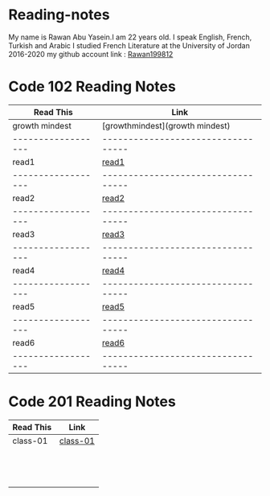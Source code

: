 # Reading-notes
My name is Rawan Abu Yasein.I am 22 years old.
I speak English, French, Turkish and Arabic
I studied French Literature at the University of Jordan 2016-2020
my github account link : [Rawan199812](http://github.com/Rawan199812)


# Code 102 Reading Notes

| Read This        |      Link                        |
|------------------|----------------------------------|
|   growth mindest |  [growthmindest](growth mindest) |
|------------------|----------------------------------|
|    read1         |  [read1](read1)                  |
|------------------|----------------------------------|
|    read2         |  [read2](read2)                  |
|------------------|----------------------------------|
|    read3         |  [read3](read3)                  |
|------------------|----------------------------------|
|    read4         |  [read4](read4)                  |
|------------------|----------------------------------|
|    read5         |  [read5](read5)                  |
|------------------|----------------------------------|
|    read6         |  [read6](read6)                  |
|------------------|----------------------------------|


# Code 201 Reading Notes

| Read This       |      Link               |
|-----------------|-------------------------|
|  class-01       |  [class-01](class-01)   |    
|                 |                         |
|                 |                         |
|                 |                         |
|                 |                         |
|                 |                         |
|                 |                         |
|                 |                         |
|                 |                         |    
|                 |                         |
|                 |                         |
|                 |                         |
|                 |                         |
|                 |                         |

